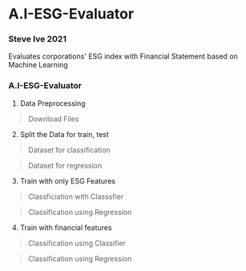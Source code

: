 # A.I-ESG-Evaluator

### Steve Ive 2021

Evaluates corporations' ESG index with Financial Statement based on Machine Learning


### A.I-ESG-Evaluator

1. Data Preprocessing

> Download Files

2. Split the Data for train, test

> Dataset for classification

> Dataset for regression

3. Train with only ESG Features

> Classficiation with Classsfier

> Classification using Regression

4. Train with financial features

> Classification using Classifier

> Classification using Regression